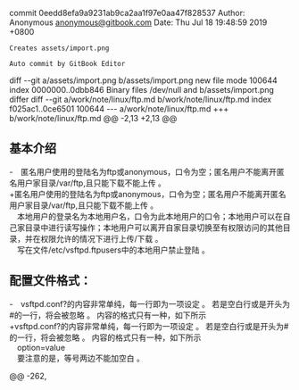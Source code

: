 commit 0eedd8efa9a9231ab9ca2aa1f97e0aa47f828537
Author: Anonymous <anonymous@gitbook.com>
Date:   Thu Jul 18 19:48:59 2019 +0800

    Creates assets/import.png
    
    Auto commit by GitBook Editor

diff --git a/assets/import.png b/assets/import.png
new file mode 100644
index 0000000..0dbb846
Binary files /dev/null and b/assets/import.png differ
diff --git a/work/note/linux/ftp.md b/work/note/linux/ftp.md
index f025ac1..0ce6501 100644
--- a/work/note/linux/ftp.md
+++ b/work/note/linux/ftp.md
@@ -2,13 +2,13 @@
 
 ## 基本介绍
 
- 匿名用户使用的登陆名为ftp或anonymous，口令为空；匿名用户不能离开匿名用户家目录/var/ftp,且只能下载不能上传 。  
+匿名用户使用的登陆名为ftp或anonymous，口令为空；匿名用户不能离开匿名用户家目录/var/ftp,且只能下载不能上传 。  
  本地用户的登录名为本地用户名，口令为此本地用户的口令；本地用户可以在自己家目录中进行读写操作；本地用户可以离开自家目录切换至有权限访问的其他目录，并在权限允许的情况下进行上传/下载 。  
  写在文件/etc/vsftpd.ftpusers中的本地用户禁止登陆 。
 
 ## 配置文件格式：
 
- vsftpd.conf?的内容非常单纯，每一行即为一项设定 。  若是空白行或是开头为\#的一行，将会被忽略 。  内容的格式只有一种，如下所示  
+vsftpd.conf?的内容非常单纯，每一行即为一项设定 。  若是空白行或是开头为\#的一行，将会被忽略 。  内容的格式只有一种，如下所示  
  option=value  
  要注意的是，等号两边不能加空白 。
 
@@ -262,